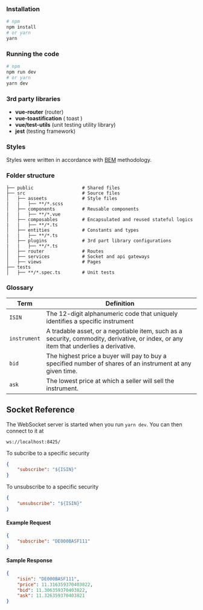 ### Installation

```bash
# npm
npm install
# or yarn
yarn
```

### Running the code

```bash
# npm
npm run dev
# or yarn
yarn dev
```

### 3rd party libraries
- **vue-router** (router)
- **vue-toastification** ( toast )
- **vue/test-utils** (unit testing utility library)
- **jest** (testing framework)

### Styles
Styles were written in accordance with [BEM](https://getbem.com/) methodology.

### Folder structure

    ├── public                  # Shared files
    ├── src                     # Source files
    │   ├── asseets             # Style files
    |   |   ├── **/*.scss
    │   ├── components          # Reusable components
    |   |   ├── **/*.vue
    │   ├── composables         # Encapsulated and reused stateful logics
    |   |   ├── **/*.ts
    │   ├── entities            # Constants and types   
    |   |   ├── **/*.ts
    │   ├── plugins             # 3rd part library configurations
    |   |   ├── **/*.ts
    │   ├── router              # Routes
    │   ├── services            # Socket and api gateways
    │   ├── views               # Pages
    ├── tests
    │   ├── **/*.spec.ts        # Unit tests


### Glossary

| Term | Definition |
| ------------ | ------------------------------------------------------------------------------------------------------------------------------------- |
| `ISIN` | The 12-digit alphanumeric code that uniquely identifies a specific instrument |
| `instrument` | A tradable asset, or a negotiable item, such as a security, commodity, derivative, or index, or any item that underlies a derivative. |
| `bid` | The highest price a buyer will pay to buy a specified number of shares of an instrument at any given time. |
| `ask` | The lowest price at which a seller will sell the instrument. |


## Socket Reference

The WebSocket server is started when you run `yarn dev`. You can then connect to it at

```URL
ws://localhost:8425/
```

To subcribe to a specific security

```JSON
{
    "subscribe": "${ISIN}"
}
```

To unsubscribe to a specific security

```JSON
{
    "unsubscribe": "${ISIN}"
}
```

#### Example Request

```JSON
{
    "subscribe": "DE000BASF111"
}
```

#### Sample Response

```JSON
{
    "isin": "DE000BASF111",
    "price": 11.316359370403822,
    "bid": 11.306359370403822,
    "ask": 11.326359370403821
}
```
